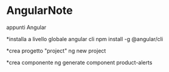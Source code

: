 # AngularNote
appunti Angular

*installa a livello globale angular cli
npm install -g @angular/cli 

*crea progetto "project"
ng new project

*crea componente
ng generate component product-alerts
